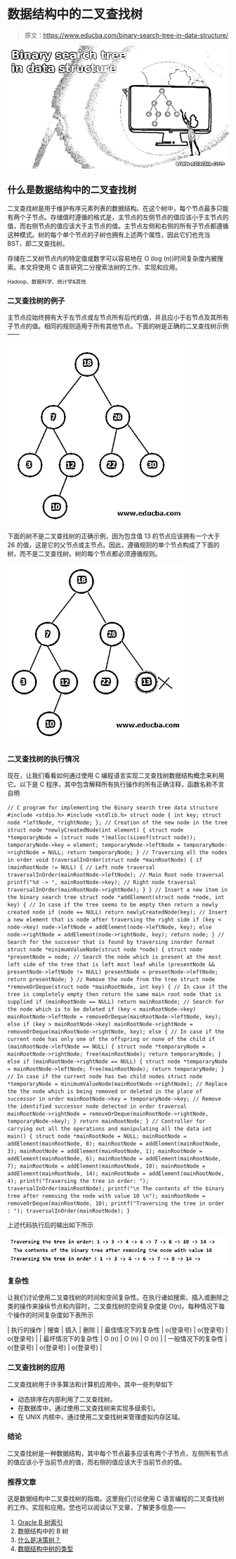# 数据结构中的二叉查找树

> 原文：<https://www.educba.com/binary-search-tree-in-data-structure/>

![Binary search tree in data structure](img/94518eb06afea2364f5b6b05dd968b32.png)



## 什么是数据结构中的二叉查找树

二叉查找树是用于维护有序元素列表的数据结构。在这个树中，每个节点最多只能有两个子节点。存储值时遵循的格式是，主节点的左侧节点的值应该小于主节点的值，而右侧节点的值应该大于主节点的值。主节点左侧和右侧的所有子节点都遵循这种模式。树的每个单个节点的子树也拥有上述两个属性，因此它们也充当 BST，即二叉查找树。

存储在二叉树节点内的特定值或数字可以容易地在 O (log (n))时间复杂度内被搜索。本文将使用 C 语言研究二分搜索法树的工作、实现和应用。

<small>Hadoop、数据科学、统计学&其他</small>

### 二叉查找树的例子

主节点应始终拥有大于左节点或左节点所有后代的值，并且应小于右节点及其所有子节点的值。相同的规则适用于所有其他节点。下面的树是正确的二叉查找树示例——

![Cap1](img/f897491f101dec61560499aff9d18049.png)



下面的树不是二叉查找树的正确示例，因为包含值 13 的节点应该拥有一个大于 26 的值，这是它的父节点或主节点。因此，遵循规则的单个节点构成了下面的树，而不是二叉查找树。树的每个节点都必须遵循规则。

![Cap2](img/95d67eb6d98426f0336088228044873d.png)



### 二叉查找树的执行情况

现在，让我们看看如何通过使用 C 编程语言实现二叉查找树数据结构概念来利用它。以下是 C 程序，其中包含解释所有执行操作的所有正确注释，函数名称不言自明

`// C program for implementing the Binary search tree data structure
#include <stdio.h>
#include <stdlib.h>
struct node {
int key;
struct node *leftNode, *rightNode;
};
// Creation of the new node in the tree
struct node *newlyCreatedNode(int element) {
struct node *temporaryNode = (struct node *)malloc(sizeof(struct node));
temporaryNode->key = element;
temporaryNode->leftNode = temporaryNode->rightNode = NULL;
return temporaryNode;
}
// Traversing all the nodes in order
void traversalInOrder(struct node *mainRootNode) {
if (mainRootNode != NULL) {
// Left node traversal
traversalInOrder(mainRootNode->leftNode);
// Main Root node traversal
printf("%d -> ", mainRootNode->key);
// Right node traversal
traversalInOrder(mainRootNode->rightNode);
}
}
// Insert a new item in the binary search tree
struct node *addElement(struct node *node, int key) {
// In case if the tree seems to be empty then return a newly created node
if (node == NULL) return newlyCreatedNode(key);
// Insert a new element that is node after traversing the right side
if (key < node->key)
node->leftNode = addElement(node->leftNode, key);
else
node->rightNode = addElement(node->rightNode, key);
return node;
}
// Search for the succesor that is found by traversing inorder format
struct node *minimumValueNode(struct node *node) {
struct node *presentNode = node;
// Search the node which is present at the most left side of the tree that is left most leaf
while (presentNode && presentNode->leftNode != NULL)
presentNode = presentNode->leftNode;
return presentNode;
}
// Remove the node from the tree
struct node *removeOrDeque(struct node *mainRootNode, int key) {
// In case if the tree is completely empty then return the same main root node that is supplied
if (mainRootNode == NULL) return mainRootNode;
// Search for the node which is to be deleted
if (key < mainRootNode->key)
mainRootNode->leftNode = removeOrDeque(mainRootNode->leftNode, key);
else if (key > mainRootNode->key)
mainRootNode->rightNode = removeOrDeque(mainRootNode->rightNode, key);
else {
// In case if the current node has only one of the offspring or none of the child
if (mainRootNode->leftNode == NULL) {
struct node *temporaryNode = mainRootNode->rightNode;
free(mainRootNode);
return temporaryNode;
} else if (mainRootNode->rightNode == NULL) {
struct node *temporaryNode = mainRootNode->leftNode;
free(mainRootNode);
return temporaryNode;
}
// In case if the current node has two child nodes
struct node *temporaryNode = minimumValueNode(mainRootNode->rightNode);
// Replace the the node which is being removed or deleted in the place of successor in order
mainRootNode->key = temporaryNode->key;
// Remove the identified successor node detected in order traversal
mainRootNode->rightNode = removeOrDeque(mainRootNode->rightNode, temporaryNode->key);
}
return mainRootNode;
}
// Controller for carrying out all the operations and manipulating all the data
int main() {
struct node *mainRootNode = NULL;
mainRootNode = addElement(mainRootNode, 8);
mainRootNode = addElement(mainRootNode, 3);
mainRootNode = addElement(mainRootNode, 1);
mainRootNode = addElement(mainRootNode, 6);
mainRootNode = addElement(mainRootNode, 7);
mainRootNode = addElement(mainRootNode, 10);
mainRootNode = addElement(mainRootNode, 14);
mainRootNode = addElement(mainRootNode, 4);
printf("Traversing the tree in order: ");
traversalInOrder(mainRootNode);
printf("\n The contents of the binary tree after removing the node with value 10 \n");
mainRootNode = removeOrDeque(mainRootNode, 10);
printf("Traversing the tree in order : ");
traversalInOrder(mainRootNode);
}`

上述代码执行后的输出如下所示

![Binary search tree in data structure output](img/4b82528f60172558491f1e5bfe8a9eb1.png)



### 复杂性

让我们讨论使用二叉查找树的时间和空间复杂性。在执行诸如搜索、插入或删除之类的操作来操纵节点和内容时，二叉查找树的空间复杂度是 O(n)。每种情况下每个操作的时间复杂度如下表所示

| 执行的操作 | 搜查 | 插入 | 删除 |
| 最佳情况下的复杂性 | o(登录号) | o(登录号) | o(登录号) |
| 最坏情况下的复杂性 | O (n) | O (n) | O (n) |
| 一般情况下的复杂性 | o(登录号) | o(登录号) | o(登录号) |

### 二叉查找树的应用

二叉查找树用于许多算法和计算机应用中。其中一些列举如下

*   动态排序在内部利用了二叉查找树。
*   在数据库中，通过使用二叉查找树来实现多级索引。
*   在 UNIX 内核中，通过使用二叉查找树来管理虚拟内存区域。

### 结论

二叉查找树是一种数据结构，其中每个节点最多应该有两个子节点，左侧所有节点的值应该小于当前节点的值，而右侧的值应该大于当前节点的值。

### 推荐文章

这是数据结构中二叉查找树的指南。这里我们讨论使用 C 语言编程的二叉查找树的工作、实现和应用。您也可以阅读以下文章，了解更多信息——

1.  [Oracle B 树索引](https://www.educba.com/oracle-b-tree-index/)
2.  数据结构中的 B 树
3.  [什么是决策树？](https://www.educba.com/what-is-decision-tree/)
4.  [数据结构中树的类型](https://www.educba.com/types-of-trees-in-data-structure/)





